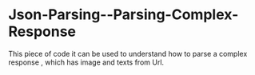 # Json-Parsing--Parsing-Complex-Response

This piece of code it can be used to understand how to parse a complex response , which has image and texts from Url.
